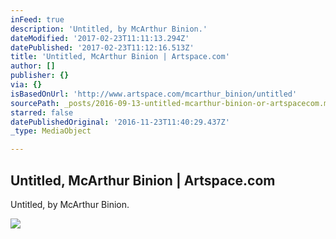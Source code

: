 ```yaml
---
inFeed: true
description: 'Untitled, by McArthur Binion.'
dateModified: '2017-02-23T11:11:13.294Z'
datePublished: '2017-02-23T11:12:16.513Z'
title: 'Untitled, McArthur Binion | Artspace.com'
author: []
publisher: {}
via: {}
isBasedOnUrl: 'http://www.artspace.com/mcarthur_binion/untitled'
sourcePath: _posts/2016-09-13-untitled-mcarthur-binion-or-artspacecom.md
starred: false
datePublishedOriginal: '2016-11-23T11:40:29.437Z'
_type: MediaObject

---
```

<article style=""><h1>Untitled, McArthur Binion | Artspace.com</h1><p>Untitled, by McArthur Binion.</p><img src="http://d5wt70d4gnm1t.cloudfront.net/media/a-s/artworks/mcarthur-binion/22821-612619816179/mcarthur-binion-untitled-320x240.jpg" /></article>